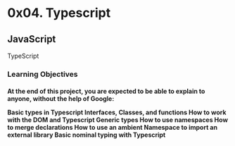 <h1>0x04. Typescript</h1>
<h2>JavaScript</h2>
</h2>TypeScript</h2>
<h3>Learning Objectives</h3>
<h4>
At the end of this project, you are expected to be able to explain to anyone, without the help of Google:

Basic types in Typescript
Interfaces, Classes, and functions
How to work with the DOM and Typescript
Generic types
How to use namespaces
How to merge declarations
How to use an ambient Namespace to import an external library
Basic nominal typing with Typescript</h4>

